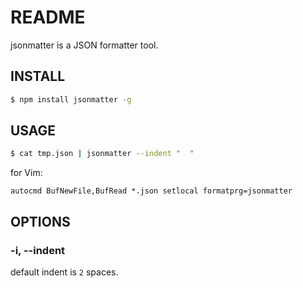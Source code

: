 # README

jsonmatter is a JSON formatter tool.

## INSTALL

```bash
$ npm install jsonmatter -g
```

## USAGE

```bash
$ cat tmp.json | jsonmatter --indent "  "
```

for Vim:

```vim
autocmd BufNewFile,BufRead *.json setlocal formatprg=jsonmatter
```

## OPTIONS

### -i, --indent <indent space count>

default indent is `2` spaces.
